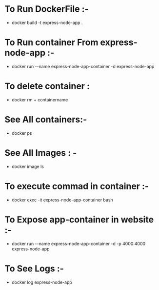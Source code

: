 # To Run DockerFile :-
  -  docker build -t express-node-app .
# To Run container From  express-node-app :-
  - docker run --name express-node-app-container -d  express-node-app
# To delete container :
  - docker rm + containername
# See All containers:-
  - docker ps
# See All Images : -
  - docker image ls
    
# To execute commad in container  :-
  - docker exec -it  express-node-app-container bash
# To Expose app-container in website :-
  - docker run --name express-node-app-container -d -p 4000:4000 express-node-app
# To See Logs :-
  - docker log express-node-app
